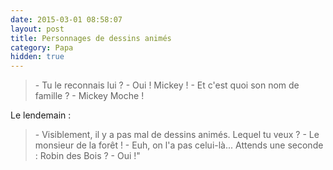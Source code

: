 ```yaml
---
date: 2015-03-01 08:58:07
layout: post
title: Personnages de dessins animés
category: Papa
hidden: true
---
```


> \- Tu le reconnais lui ?
> \- Oui ! Mickey !
> \- Et c'est quoi son nom de famille ?
> \- Mickey Moche !

Le lendemain :

> \- Visiblement, il y a pas mal de dessins animés. Lequel tu veux ?
> \- Le monsieur de la forêt !
> \- Euh, on l'a pas celui-là... Attends une seconde : Robin des Bois ?
> \- Oui !"

